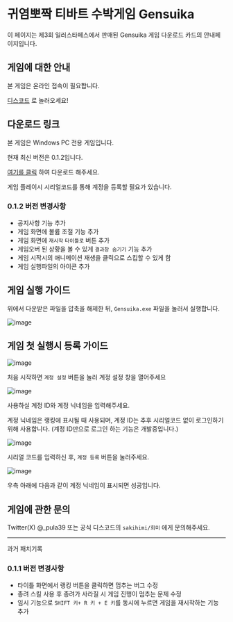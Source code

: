 # 귀염뽀짝 티바트 수박게임 Gensuika

이 페이지는 제3회 일러스타페스에서 판매된 Gensuika 게임 다운로드 카드의 안내페이지입니다.

## 게임에 대한 안내

본 게임은 온라인 접속이 필요합니다.

[디스코드](https://discord.gg/HskEFnQJ) 로 놀러오세요!

## 다운로드 링크

본 게임은 Windows PC 전용 게임입니다.

현재 최신 버전은 0.1.2입니다.

[여기를 클릭](https://drive.google.com/file/d/1rOndqwXAeaVRnKrxI3ww34wBtlSB7BZE/view?usp=sharing) 하여 다운로드 해주세요.

게임 플레이시 시리얼코드를 통해 계정을 등록할 필요가 있습니다.

### 0.1.2 버전 변경사항

 - 공지사항 기능 추가
 - 게임 화면에 볼륨 조절 기능 추가
 - 게임 화면에 `재시작` `타이틀로` 버튼 추가
 - 게임오버 된 상황을 볼 수 있게 `결과창 숨기기` 기능 추가
 - 게임 시작시의 애니메이션 재생을 클릭으로 스킵할 수 있게 함
 - 게임 실행파일의 아이콘 추가
 
## 게임 실행 가이드

위에서 다운받은 파일을 압축을 해제한 뒤, `Gensuika.exe` 파일을 눌러서 실행합니다.

![image](https://github.com/pula39/GensuikaLanding/assets/52481470/c7cb1ab6-e895-4a84-82dd-a0f1e6585a97)

## 게임 첫 실행시 등록 가이드

![image](https://github.com/pula39/GensuikaLanding/assets/52481470/09eae97b-7c06-4872-9420-7e45356ebf22)

처음 시작하면 `계정 설정` 버튼을 눌러 계정 설정 창을 열어주세요

![image](https://github.com/pula39/GensuikaLanding/assets/52481470/341f8fe8-6dd6-4b14-b716-9fb3c5c9ed39)

사용하실 계정 ID와 계정 닉네임을 입력해주세요.

계정 닉네임은 랭킹에 표시될 때 사용되며, 계정 ID는 추후 시리얼코드 없이 로그인하기위해 사용합니다.
(계정 ID만으로 로그인 하는 기능은 개발중입니다.)

![image](https://github.com/pula39/GensuikaLanding/assets/52481470/7519c865-ba3c-4679-bbbd-5e3c33717b89)

시리얼 코드를 입력하신 후, `계정 등록` 버튼을 눌러주세요.


![image](https://github.com/pula39/GensuikaLanding/assets/52481470/b565375d-8f02-4c24-ac37-970cacda032a)

우측 아래에 다음과 같이 계정 닉네임이 표시되면 성공입니다.

## 게임에 관한 문의

Twitter(X) @_pula39 또는 공식 디스코드의 `sakihimi/희미` 에게 문의해주세요.


----

과거 패치기록

### 0.1.1 버전 변경사항

 * 타이틀 화면에서 랭킹 버튼을 클릭하면 멈추는 버그 수정
 * 종려 스킬 사용 후 종려가 사라질 시 게임 진행이 멈추는 문제 수정
 * 임시 기능으로 `SHIFT 키+ R 키 + E 키`를 동시에 누르면 게임을 재시작하는 기능 추가


